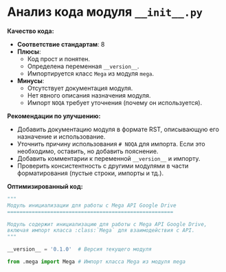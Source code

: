 # Анализ кода модуля `__init__.py`

**Качество кода:**

- **Соответствие стандартам**: 8
- **Плюсы**:
    - Код прост и понятен.
    - Определена переменная `__version__`.
    - Импортируется класс `Mega` из модуля `mega`.
- **Минусы**:
    - Отсутствует документация модуля.
    - Нет явного описания назначения модуля.
    - Импорт `NOQA` требует уточнения (почему он используется).

**Рекомендации по улучшению:**

- Добавить документацию модуля в формате RST, описывающую его назначение и использование.
- Уточнить причину использования `# NOQA` для импорта. Если это необходимо, оставить, но добавить пояснение.
- Добавить комментарии к переменной `__version__` и импорту.
- Проверить консистентность с другими модулями в части форматирования (пустые строки, импорты и тд.).

**Оптимизированный код:**

```python
"""
Модуль инициализации для работы с Mega API Google Drive
======================================================

Модуль содержит инициализацию для работы с Mega API Google Drive,
включая импорт класса :class:`Mega` для взаимодействия с API.
"""

__version__ = '0.1.0'  # Версия текущего модуля

from .mega import Mega # Импорт класса Mega из модуля mega
```
